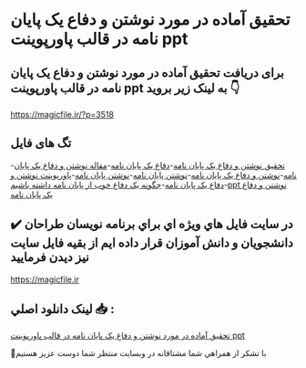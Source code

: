 # تحقیق آماده در مورد نوشتن و دفاع یک پایان نامه در قالب پاورپوینت ppt

## برای دریافت تحقیق آماده در مورد نوشتن و دفاع یک پایان نامه در قالب پاورپوینت ppt به لینک زیر بروید 👇

https://magicfile.ir/?p=3518

## تگ های فایل

-[تحقیق نوشتن و دفاع یک پایان نامه](https://magicfile.ir/product/%d8%aa%d8%ad%d9%82%db%8c%d9%82-%d9%86%d9%88%d8%b4%d8%aa%d9%86-%d9%88-%d8%af%d9%81%d8%a7%d8%b9-%db%8c%da%a9-%d9%be%d8%a7%db%8c%d8%a7%d9%86-%d9%86%d8%a7%d9%85%d9%87-%d9%be%d8%a7%d9%88%d8%b1%d9%be%d9%88%db%8c%d9%86%d8%aa/)-[دفاع یک پایان نامه](https://magicfile.ir/product/%d8%aa%d8%ad%d9%82%db%8c%d9%82-%d9%86%d9%88%d8%b4%d8%aa%d9%86-%d9%88-%d8%af%d9%81%d8%a7%d8%b9-%db%8c%da%a9-%d9%be%d8%a7%db%8c%d8%a7%d9%86-%d9%86%d8%a7%d9%85%d9%87-%d9%be%d8%a7%d9%88%d8%b1%d9%be%d9%88%db%8c%d9%86%d8%aa/)-[مقاله نوشتن و دفاع یک پایان نامه](https://magicfile.ir/product/%d8%aa%d8%ad%d9%82%db%8c%d9%82-%d9%86%d9%88%d8%b4%d8%aa%d9%86-%d9%88-%d8%af%d9%81%d8%a7%d8%b9-%db%8c%da%a9-%d9%be%d8%a7%db%8c%d8%a7%d9%86-%d9%86%d8%a7%d9%85%d9%87-%d9%be%d8%a7%d9%88%d8%b1%d9%be%d9%88%db%8c%d9%86%d8%aa/)-[نوشتن و دفاع یک پایان نامه](https://magicfile.ir/product/%d8%aa%d8%ad%d9%82%db%8c%d9%82-%d9%86%d9%88%d8%b4%d8%aa%d9%86-%d9%88-%d8%af%d9%81%d8%a7%d8%b9-%db%8c%da%a9-%d9%be%d8%a7%db%8c%d8%a7%d9%86-%d9%86%d8%a7%d9%85%d9%87-%d9%be%d8%a7%d9%88%d8%b1%d9%be%d9%88%db%8c%d9%86%d8%aa/)-[نوشتن پايان نامه](https://magicfile.ir/product/%d8%aa%d8%ad%d9%82%db%8c%d9%82-%d9%86%d9%88%d8%b4%d8%aa%d9%86-%d9%88-%d8%af%d9%81%d8%a7%d8%b9-%db%8c%da%a9-%d9%be%d8%a7%db%8c%d8%a7%d9%86-%d9%86%d8%a7%d9%85%d9%87-%d9%be%d8%a7%d9%88%d8%b1%d9%be%d9%88%db%8c%d9%86%d8%aa/)-[نوشتن پایان نامه](https://magicfile.ir/product/%d8%aa%d8%ad%d9%82%db%8c%d9%82-%d9%86%d9%88%d8%b4%d8%aa%d9%86-%d9%88-%d8%af%d9%81%d8%a7%d8%b9-%db%8c%da%a9-%d9%be%d8%a7%db%8c%d8%a7%d9%86-%d9%86%d8%a7%d9%85%d9%87-%d9%be%d8%a7%d9%88%d8%b1%d9%be%d9%88%db%8c%d9%86%d8%aa/)-[پاورپوینت نوشتن و دفاع یک پایان نامه](https://magicfile.ir/product/%d8%aa%d8%ad%d9%82%db%8c%d9%82-%d9%86%d9%88%d8%b4%d8%aa%d9%86-%d9%88-%d8%af%d9%81%d8%a7%d8%b9-%db%8c%da%a9-%d9%be%d8%a7%db%8c%d8%a7%d9%86-%d9%86%d8%a7%d9%85%d9%87-%d9%be%d8%a7%d9%88%d8%b1%d9%be%d9%88%db%8c%d9%86%d8%aa/)-[چگونه یک دفاع خوب از پایان نامه داشته باشیم](https://magicfile.ir/product/%d8%aa%d8%ad%d9%82%db%8c%d9%82-%d9%86%d9%88%d8%b4%d8%aa%d9%86-%d9%88-%d8%af%d9%81%d8%a7%d8%b9-%db%8c%da%a9-%d9%be%d8%a7%db%8c%d8%a7%d9%86-%d9%86%d8%a7%d9%85%d9%87-%d9%be%d8%a7%d9%88%d8%b1%d9%be%d9%88%db%8c%d9%86%d8%aa/)-[ppt نوشتن و دفاع یک پایان نامه](https://magicfile.ir/product/%d8%aa%d8%ad%d9%82%db%8c%d9%82-%d9%86%d9%88%d8%b4%d8%aa%d9%86-%d9%88-%d8%af%d9%81%d8%a7%d8%b9-%db%8c%da%a9-%d9%be%d8%a7%db%8c%d8%a7%d9%86-%d9%86%d8%a7%d9%85%d9%87-%d9%be%d8%a7%d9%88%d8%b1%d9%be%d9%88%db%8c%d9%86%d8%aa/)

## ✔️ در سايت فايل هاي ويژه اي براي برنامه نويسان طراحان دانشجويان و دانش آموزان قرار داده ايم از بقيه فايل سايت نيز ديدن فرماييد

https://magicfile.ir


## لينک دانلود اصلي 📥 :

[تحقیق آماده در مورد نوشتن و دفاع یک پایان نامه در قالب پاورپوینت ppt](https://magicfile.ir/product/%d8%aa%d8%ad%d9%82%db%8c%d9%82-%d9%86%d9%88%d8%b4%d8%aa%d9%86-%d9%88-%d8%af%d9%81%d8%a7%d8%b9-%db%8c%da%a9-%d9%be%d8%a7%db%8c%d8%a7%d9%86-%d9%86%d8%a7%d9%85%d9%87-%d9%be%d8%a7%d9%88%d8%b1%d9%be%d9%88%db%8c%d9%86%d8%aa/) 


🙏با تشکر از همراهي شما مشتاقانه در وبسایت منتظر شما دوست عزیز هستیم


